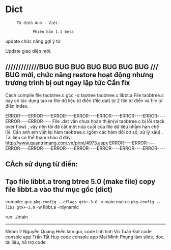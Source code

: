# Dict
         Từ điển Anh - Việt. 

                Phiên bản 1.1 beta

  update chức năng gợi ý từ

   Update giao diện mới. 

   /////////////BUG  BUG  BUG  BUG  BUG  BUG  BUG  ///
   BUG mới, chức năng restore hoạt động nhưng trương trình bị out ngay lập tức
   Cần fix
   -------------------------------------------------------

Cách compile file taobtree.c
gcc -o taotree taobtree.c libbt.a 
File taobtree.c này có tác dụng tạo ra file dữ liệu từ điển (file.dat) từ 2 file từ điển và file từ điển index.

ERROR----ERROR----ERROR----ERROR----ERROR----ERROR----ERROR----ERROR----ERROR----
File .dat vẫn chưa hoàn thiện(vì taobtree.c bị lỗi stack over flow) , vậy nên tôi đã cắt một nửa cuối của file dữ liệu nhằm hạn chế lỗi.
Cần anh em viết lại hàm taobtree.c (gồm các hàm đổi cơ số, xử lý xâu) . 
Tài liệu có thể tham khảo ở đây:
http://www.quantrimang.com.vn/print/4973.aspx
ERROR----ERROR----ERROR----ERROR----ERROR----ERROR----ERROR----ERROR----ERROR----

CÁch sử dụng từ điển:
-----------------------------------------
Tạo file libbt.a trong btree 5.0 (make file)
copy file libbt.a vào thư mục gốc (dict)
------------------------------------------
compile:
gcc `pkg-config --cflags gtk+-3.0` -o main main.c `pkg-config --libs gtk+-3.0` -w libbt.a -rdynamic

run:
./main

----------------------------------------------------------------------------------------

Nhóm 2
Nguyễn Quang Hiển
làm gui, code linh tinh
Vũ Tuấn Đạt
code console app
Trần Tất Huy
code console app
Mai Minh Phụng
làm slide, doc, tài liệu, hỗ trợ code
